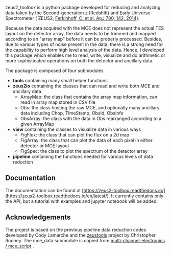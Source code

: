 zeus2_toolbox is a python package developed for reducing and analyzing data taken by the Second-generation z (Redshift)
and Early Universe Spectrometer (
ZEUS2, [Ferkinhoff, C. et al. ApJ 780, 142, 2014](https://ui.adsabs.harvard.edu/abs/2014ApJ...780..142F/abstract)).

Because the data acquired with the MCE does not represent the actual TES layout on the detector array, the data needs to
be trimmed and mapped according to an "array map" before it can be properly processed. Besides, due to various types of
noise present in the data, there is a strong need for the capability to perform high level analysis of the data. Hence,
I developed this package which enables me to read, write, visualize and do arithmetic or more sophisticated operations
on both the detector and ancillary data.

The package is composed of four submodules

- **tools** containing many small helper functions
- **zeus2io** containing the classes that can read and write both MCE and ancillary data
    - ArrayMap: the class that contains the array map information, can read in array map stored in CSV file
    - Obs: the class hosting the raw MCE, and optionally many ancillary data including Chop, TimeStamp, ObsId, ObsInfo
    - ObsArray: the class with the data in Obs rearranged according to a given ArrayMap
- **view** containing the classes to visualize data in various ways
    - FigFlux: the class that can plot the flux on a 2d map
    - FigArray: the class that can plot the data of each pixel in either detector or MCE layout
    - FigSpec: the class to plot the spectrum of the detector array
- **pipeline** containing the functions needed for various levels of data reduction

Documentation
---------------

The documentation can be found
at [https://zeus2-toolbox.readthedocs.io/](https://zeus2-toolbox.readthedocs.io/en/latest/). It currently contains only
the API, but a tutorial with examples and jupyter notebook will be added.

Acknowledgements
----------------

The project is based on the previous pipeline data reduction codes developed by Cody Lamarche and
the [zeustools](https://github.com/NanoExplorer/zeustools) project by Christopher Rooney. The mce_data submodule is
copied
from [multi-channel-electronics / mce_script](https://github.com/multi-channel-electronics/mce_script/tree/master/python)
.
